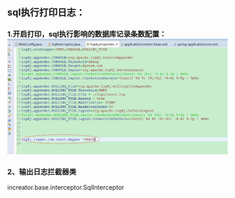 ## sql执行打印日志：

### 1.开启打印，sql执行影响的数据库记录条数配置： ![](/assets/sql_print1.png)

### 2、输出日志拦截器类

increator.base.interceptor.SqlInterceptor

